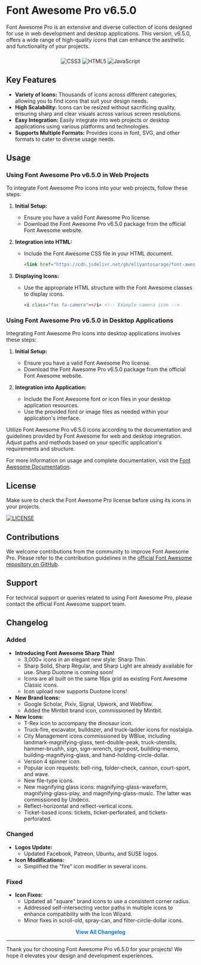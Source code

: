 # Font Awesome Pro v6.5.0

Font Awesome Pro is an extensive and diverse collection of icons designed for use in web development and desktop applications. This version, v6.5.0, offers a wide range of high-quality icons that can enhance the aesthetic and functionality of your projects.

###

<div align="center">
  <img src="https://img.shields.io/badge/css3-%231572B6.svg?style=for-the-badge&logo=css3&logoColor=white" alt="CSS3">
  <img src="https://img.shields.io/badge/html5-%23E34F26.svg?style=for-the-badge&logo=html5&logoColor=white" alt="HTML5">
  <img src="https://img.shields.io/badge/javascript-%23323330.svg?style=for-the-badge&logo=javascript&logoColor=%23F7DF1E" alt="JavaScript">
</div>

## Key Features

- **Variety of Icons:** Thousands of icons across different categories, allowing you to find icons that suit your design needs.
- **High Scalability:** Icons can be resized without sacrificing quality, ensuring sharp and clear visuals across various screen resolutions.
- **Easy Integration:** Easily integrate into web projects or desktop applications using various platforms and technologies.
- **Supports Multiple Formats:** Provides icons in font, SVG, and other formats to cater to diverse usage needs.

## Usage

### Using Font Awesome Pro v6.5.0 in Web Projects

To integrate Font Awesome Pro icons into your web projects, follow these steps:

1. **Initial Setup:**
   - Ensure you have a valid Font Awesome Pro license.
   - Download the Font Awesome Pro v6.5.0 package from the official Font Awesome website.

2. **Integration into HTML:**
   - Include the Font Awesome CSS file in your HTML document.
     ```html
     <link href="https://cdn.jsdelivr.net/gh/eliyantosarage/font-awesome-pro@main/fontawesome-pro-6.5.0-web/css/all.min.css" rel="stylesheet">
     ```

3. **Displaying Icons:**
   - Use the appropriate HTML structure with the Font Awesome classes to display icons.
     ```html
     <i class="fas fa-camera"></i> <!-- Example camera icon -->
     ```

### Using Font Awesome Pro v6.5.0 in Desktop Applications

Integrating Font Awesome Pro icons into desktop applications involves these steps:

1. **Initial Setup:**
   - Ensure you have a valid Font Awesome Pro license.
   - Download the Font Awesome Pro v6.5.0 package from the official Font Awesome website.

2. **Integration into Application:**
   - Include the Font Awesome font or icon files in your desktop application resources.
   - Use the provided font or image files as needed within your application's interface.

Utilize Font Awesome Pro v6.5.0 icons according to the documentation and guidelines provided by Font Awesome for web and desktop integration. Adjust paths and methods based on your specific application's requirements and structure.

For more information on usage and complete documentation, visit the [Font Awesome Documentation](https://fontawesome.com/docs).

## License

Make sure to check the Font Awesome Pro license before using its icons in your projects.
<div style="text-align: left;"><a href="https://github.com/eliyantosarage/font-awesome-pro/blob/main/LICENSE" target="_blank"><img alt="LICENSE" src="https://img.shields.io/github/license/eliyantosarage/font-awesome-pro"></a></div>

## Contributions

We welcome contributions from the community to improve Font Awesome Pro. Please refer to the contribution guidelines in the [official Font Awesome repository on GitHub](https://github.com/FortAwesome/Font-Awesome).

## Support

For technical support or queries related to using Font Awesome Pro, please contact the official Font Awesome support team.

## Changelog

### Added

- **Introducing Font Awesome Sharp Thin!**
  - 3,000+ icons in an elegant new style: Sharp Thin.
  - Sharp Solid, Sharp Regular, and Sharp Light are already available for use. Sharp Duotone is coming soon!
  - Icons are all built on the same 16px grid as existing Font Awesome Classic icons.
  - Icon upload now supports Duotone Icons!
- **New Brand Icons:**
  - Google Scholar, Pixiv, Signal, Upwork, and Webflow.
  - Added the Mintbit brand icon, commissioned by Mintbit.
- **New Icons:**
  - T-Rex icon to accompany the dinosaur icon.
  - Truck-fire, excavator, bulldozer, and truck-ladder icons for nostalgia.
  - City Management icons commissioned by WBlue, including landmark-magnifying-glass, tent-double-peak, truck-utensils, hammer-brushh, sign, sign-wrench, sign-post, building-memo, building-magnifying-glass, and hand-holding-circle-dollar.
  - Version 4 spinner icon.
  - Popular icon requests: bell-ring, folder-check, cannon, court-sport, and wave.
  - New file-type icons.
  - New magnifying glass icons: magnifying-glass-waveform, magnifying-glass-play, and magnifying-glass-music. The latter was commissioned by Undeco.
  - Reflect-horizontal and reflect-vertical icons.
  - Ticket-based icons: tickets, ticket-perforated, and tickets-perforated.

### Changed

- **Logos Update:**
  - Updated Facebook, Patreon, Ubuntu, and SUSE logos.
- **Icon Modifications:**
  - Simplified the "fire" icon modifier in several icons.

### Fixed

- **Icon Fixes:**
  - Updated all "square" brand icons to use a consistent corner radius.
  - Addressed self-intersecting vector paths in multiple icons to enhance compatibility with the Icon Wizard.
  - Minor fixes in scroll-old, spray-can, and filter-circle-dollar icons.

<div align="center">
    <a href="https://fontawesome.com/docs/changelog/" target="_blank" style="text-decoration: none; color: #007BFF; font-weight: bold;">View All Changelog</a>
</div>

---

Thank you for choosing Font Awesome Pro v6.5.0 for your projects! We hope it elevates your design and development experiences.